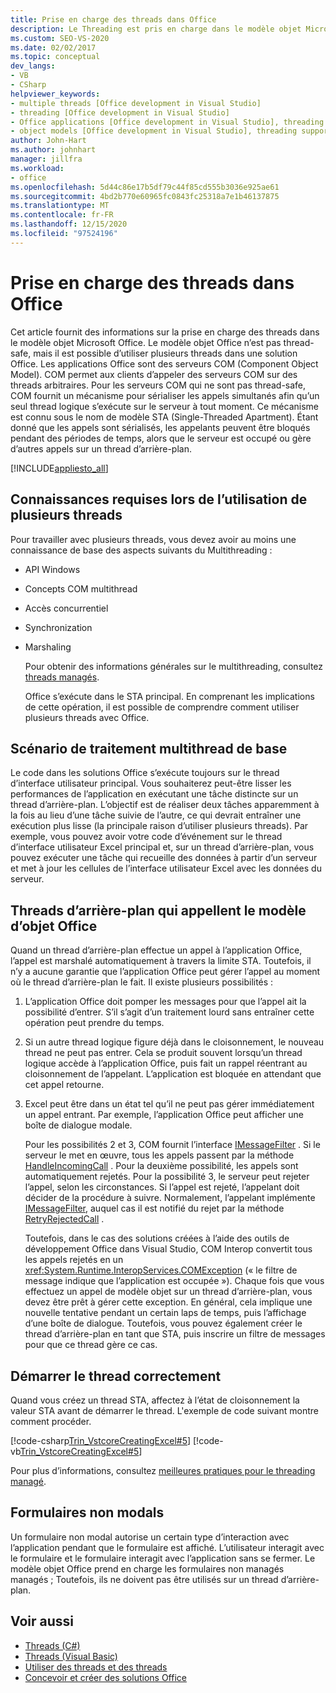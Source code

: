 ```yaml
---
title: Prise en charge des threads dans Office
description: Le Threading est pris en charge dans le modèle objet Microsoft Office. Le modèle objet Office n’est pas thread-safe, mais peut fonctionner avec plusieurs threads dans une solution Office.
ms.custom: SEO-VS-2020
ms.date: 02/02/2017
ms.topic: conceptual
dev_langs:
- VB
- CSharp
helpviewer_keywords:
- multiple threads [Office development in Visual Studio]
- threading [Office development in Visual Studio]
- Office applications [Office development in Visual Studio], threading support
- object models [Office development in Visual Studio], threading support
author: John-Hart
ms.author: johnhart
manager: jillfra
ms.workload:
- office
ms.openlocfilehash: 5d44c86e17b5df79c44f85cd555b3036e925ae61
ms.sourcegitcommit: 4bd2b770e60965fc0843fc25318a7e1b46137875
ms.translationtype: MT
ms.contentlocale: fr-FR
ms.lasthandoff: 12/15/2020
ms.locfileid: "97524196"
---
```

# <a name="threading-support-in-office"></a>Prise en charge des threads dans Office
  Cet article fournit des informations sur la prise en charge des threads dans le modèle objet Microsoft Office. Le modèle objet Office n’est pas thread-safe, mais il est possible d’utiliser plusieurs threads dans une solution Office. Les applications Office sont des serveurs COM (Component Object Model). COM permet aux clients d’appeler des serveurs COM sur des threads arbitraires. Pour les serveurs COM qui ne sont pas thread-safe, COM fournit un mécanisme pour sérialiser les appels simultanés afin qu’un seul thread logique s’exécute sur le serveur à tout moment. Ce mécanisme est connu sous le nom de modèle STA (Single-Threaded Apartment). Étant donné que les appels sont sérialisés, les appelants peuvent être bloqués pendant des périodes de temps, alors que le serveur est occupé ou gère d’autres appels sur un thread d’arrière-plan.

 [!INCLUDE[appliesto_all](../vsto/includes/appliesto-all-md.md)]

## <a name="knowledge-required-when-using-multiple-threads"></a>Connaissances requises lors de l’utilisation de plusieurs threads
 Pour travailler avec plusieurs threads, vous devez avoir au moins une connaissance de base des aspects suivants du Multithreading :

- API Windows

- Concepts COM multithread

- Accès concurrentiel

- Synchronization

- Marshaling

  Pour obtenir des informations générales sur le multithreading, consultez [threads managés](/dotnet/standard/threading/).

  Office s’exécute dans le STA principal. En comprenant les implications de cette opération, il est possible de comprendre comment utiliser plusieurs threads avec Office.

## <a name="basic-multithreading-scenario"></a>Scénario de traitement multithread de base
 Le code dans les solutions Office s’exécute toujours sur le thread d’interface utilisateur principal. Vous souhaiterez peut-être lisser les performances de l’application en exécutant une tâche distincte sur un thread d’arrière-plan. L’objectif est de réaliser deux tâches apparemment à la fois au lieu d’une tâche suivie de l’autre, ce qui devrait entraîner une exécution plus lisse (la principale raison d’utiliser plusieurs threads). Par exemple, vous pouvez avoir votre code d’événement sur le thread d’interface utilisateur Excel principal et, sur un thread d’arrière-plan, vous pouvez exécuter une tâche qui recueille des données à partir d’un serveur et met à jour les cellules de l’interface utilisateur Excel avec les données du serveur.

## <a name="background-threads-that-call-into-the-office-object-model"></a>Threads d’arrière-plan qui appellent le modèle d’objet Office
 Quand un thread d’arrière-plan effectue un appel à l’application Office, l’appel est marshalé automatiquement à travers la limite STA. Toutefois, il n’y a aucune garantie que l’application Office peut gérer l’appel au moment où le thread d’arrière-plan le fait. Il existe plusieurs possibilités :

1. L’application Office doit pomper les messages pour que l’appel ait la possibilité d’entrer. S’il s’agit d’un traitement lourd sans entraîner cette opération peut prendre du temps.

2. Si un autre thread logique figure déjà dans le cloisonnement, le nouveau thread ne peut pas entrer. Cela se produit souvent lorsqu’un thread logique accède à l’application Office, puis fait un rappel réentrant au cloisonnement de l’appelant. L’application est bloquée en attendant que cet appel retourne.

3. Excel peut être dans un état tel qu’il ne peut pas gérer immédiatement un appel entrant. Par exemple, l’application Office peut afficher une boîte de dialogue modale.

   Pour les possibilités 2 et 3, COM fournit l’interface [IMessageFilter](/windows/desktop/api/objidl/nn-objidl-imessagefilter) . Si le serveur le met en œuvre, tous les appels passent par la méthode [HandleIncomingCall](/windows/desktop/api/objidl/nf-objidl-imessagefilter-handleincomingcall) . Pour la deuxième possibilité, les appels sont automatiquement rejetés. Pour la possibilité 3, le serveur peut rejeter l’appel, selon les circonstances. Si l’appel est rejeté, l’appelant doit décider de la procédure à suivre. Normalement, l’appelant implémente [IMessageFilter](/windows/desktop/api/objidl/nn-objidl-imessagefilter), auquel cas il est notifié du rejet par la méthode [RetryRejectedCall](/windows/desktop/api/objidl/nf-objidl-imessagefilter-retryrejectedcall) .

   Toutefois, dans le cas des solutions créées à l’aide des outils de développement Office dans Visual Studio, COM Interop convertit tous les appels rejetés en un <xref:System.Runtime.InteropServices.COMException> (« le filtre de message indique que l’application est occupée »). Chaque fois que vous effectuez un appel de modèle objet sur un thread d’arrière-plan, vous devez être prêt à gérer cette exception. En général, cela implique une nouvelle tentative pendant un certain laps de temps, puis l’affichage d’une boîte de dialogue. Toutefois, vous pouvez également créer le thread d’arrière-plan en tant que STA, puis inscrire un filtre de messages pour que ce thread gère ce cas.

## <a name="start-the-thread-correctly"></a>Démarrer le thread correctement
 Quand vous créez un thread STA, affectez à l’état de cloisonnement la valeur STA avant de démarrer le thread. L'exemple de code suivant montre comment procéder.

 [!code-csharp[Trin_VstcoreCreatingExcel#5](../vsto/codesnippet/CSharp/Trin_VstcoreCreatingExcelCS/ThisWorkbook.cs#5)]
 [!code-vb[Trin_VstcoreCreatingExcel#5](../vsto/codesnippet/VisualBasic/Trin_VstcoreCreatingExcelVB/ThisWorkbook.vb#5)]

 Pour plus d’informations, consultez [meilleures pratiques pour le threading managé](/dotnet/standard/threading/managed-threading-best-practices).

## <a name="modeless-forms"></a>Formulaires non modals
 Un formulaire non modal autorise un certain type d’interaction avec l’application pendant que le formulaire est affiché. L’utilisateur interagit avec le formulaire et le formulaire interagit avec l’application sans se fermer. Le modèle objet Office prend en charge les formulaires non managés managés ; Toutefois, ils ne doivent pas être utilisés sur un thread d’arrière-plan.

## <a name="see-also"></a>Voir aussi
- [Threads (C#)](/dotnet/csharp/programming-guide/concepts/threading/index)
- [Threads (Visual Basic)](/dotnet/visual-basic/programming-guide/concepts/threading/index)
- [Utiliser des threads et des threads](/dotnet/standard/threading/using-threads-and-threading)
- [Concevoir et créer des solutions Office](../vsto/designing-and-creating-office-solutions.md)
